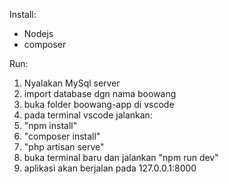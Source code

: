 Install:
- Nodejs
- composer

Run:
1. Nyalakan MySql server
2. import database dgn nama boowang
3. buka folder boowang-app di vscode
4. pada terminal vscode jalankan:
5. "npm install"
6. "composer install"
7. "php artisan serve"
8. buka terminal baru dan jalankan "npm run dev"
9. aplikasi akan berjalan pada 127.0.0.1:8000
